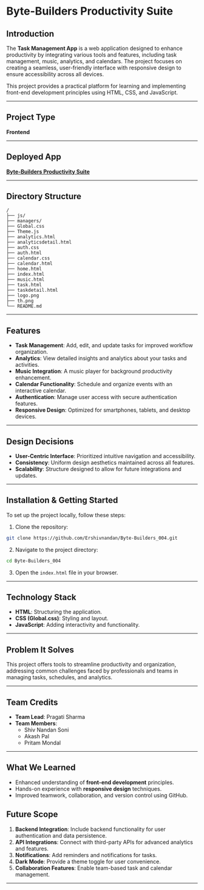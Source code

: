 
# Byte-Builders Productivity Suite

## Introduction

The **Task Management App** is a web application designed to enhance productivity by integrating various tools and features, including task management, music, analytics, and calendars. The project focuses on creating a seamless, user-friendly interface with responsive design to ensure accessibility across all devices.

This project provides a practical platform for learning and implementing front-end development principles using HTML, CSS, and JavaScript.

---

## Project Type

**Frontend**

---

## Deployed App

[**Byte-Builders Productivity Suite**](https://task-management-psi-ruddy.vercel.app/)

---

## Directory Structure

```
/
├── js/
├── managers/
├── Global.css
├── Theme.js
├── analytics.html
├── analyticsdetail.html
├── auth.css
├── auth.html
├── calendar.css
├── calendar.html
├── home.html
├── index.html
├── music.html
├── task.html
├── taskdetail.html
├── logo.png
├── th.png
└── README.md
```

---

## Features

- **Task Management**: Add, edit, and update tasks for improved workflow organization.
- **Analytics**: View detailed insights and analytics about your tasks and activities.
- **Music Integration**: A music player for background productivity enhancement.
- **Calendar Functionality**: Schedule and organize events with an interactive calendar.
- **Authentication**: Manage user access with secure authentication features.
- **Responsive Design**: Optimized for smartphones, tablets, and desktop devices.

---

## Design Decisions

- **User-Centric Interface**: Prioritized intuitive navigation and accessibility.
- **Consistency**: Uniform design aesthetics maintained across all features.
- **Scalability**: Structure designed to allow for future integrations and updates.

---

## Installation & Getting Started

To set up the project locally, follow these steps:

1. Clone the repository:

```bash
git clone https://github.com/Ershivnandan/Byte-Builders_004.git
```

2. Navigate to the project directory:

```bash
cd Byte-Builders_004
```

3. Open the `index.html` file in your browser.

---

## Technology Stack

- **HTML**: Structuring the application.
- **CSS (Global.css)**: Styling and layout.
- **JavaScript**: Adding interactivity and functionality.

---

## Problem It Solves

This project offers tools to streamline productivity and organization, addressing common challenges faced by professionals and teams in managing tasks, schedules, and analytics.

---

## Team Credits

- **Team Lead**: Pragati Sharma
- **Team Members**: 
  - Shiv Nandan Soni
  - Akash Pal
  - Pritam Mondal

---

## What We Learned

- Enhanced understanding of **front-end development** principles.
- Hands-on experience with **responsive design** techniques.
- Improved teamwork, collaboration, and version control using GitHub.


## Future Scope

1. **Backend Integration**: Include backend functionality for user authentication and data persistence.
2. **API Integrations**: Connect with third-party APIs for advanced analytics and features.
3. **Notifications**: Add reminders and notifications for tasks.
4. **Dark Mode**: Provide a theme toggle for user convenience.
5. **Collaboration Features**: Enable team-based task and calendar management.

--- 
